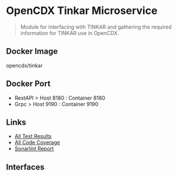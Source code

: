 # OpenCDX Tinkar Microservice
> Module for interfacing with TINKAR and gathering the required information
> for TINKAR use in OpenCDX.

## Docker Image
opencdx/tinkar

## Docker Port
- RestAPI > Host 8180 : Container 8180
- Grpc > Host 9190 : Container 9190

## Links
- [All Test Results](build/reports/tests/test/index.html)
- [All Code Coverage](build/reports/jacoco/test/html/index.html)
- [Sonarlint Report](build/reports/sonarlint/sonarlintMain.html)

## Interfaces